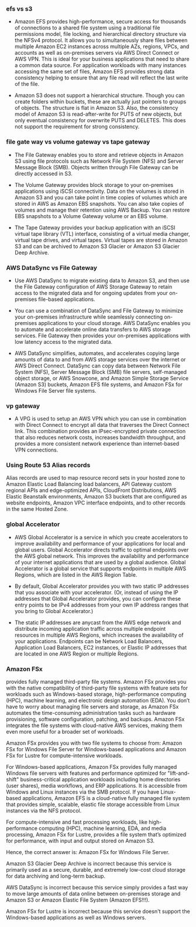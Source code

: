 ### efs vs s3

- Amazon EFS provides high-performance, secure access for thousands of connections to a shared file system using a traditional file permissions model, file locking, and hierarchical directory structure via the NFSv4 protocol.
It allows you to simultaneously share files between multiple Amazon EC2 instances across multiple AZs, regions, VPCs, and accounts as well as on-premises servers via AWS Direct Connect or AWS VPN.
This is ideal for your business applications that need to share a common data source. For application workloads with many instances accessing the same set of files, Amazon EFS provides strong data consistency helping to ensure that any file read will reflect the last write of the file.

- Amazon S3 does not support a hierarchical structure. Though you can create folders within buckets, these are actually just pointers to groups of objects. The structure is flat in Amazon S3. Also, the consistency model of Amazon S3 is read-after-write for PUTS of new objects, but only eventual consistency for overwrite PUTS and DELETES. This does not support the requirement for strong consistency.

### file gate way vs volume gateway vs tape gateway
- The File Gateway enables you to store and retrieve objects in Amazon S3 using file protocols such as Network File System (NFS) and Server Message Block (SMB). Objects written through File Gateway can be directly accessed in S3.

- The Volume Gateway provides block storage to your on-premises applications using iSCSI connectivity. Data on the volumes is stored in Amazon S3 and you can take point in time copies of volumes which are stored in AWS as Amazon EBS snapshots. You can also take copies of volumes and manage their retention using AWS Backup. You can restore EBS snapshots to a Volume Gateway volume or an EBS volume.

- The Tape Gateway provides your backup application with an iSCSI virtual tape library (VTL) interface, consisting of a virtual media changer, virtual tape drives, and virtual tapes. Virtual tapes are stored in Amazon S3 and can be archived to Amazon S3 Glacier or Amazon S3 Glacier Deep Archive.

### AWS DataSync vs File Gateway
- Use AWS DataSync to migrate existing data to Amazon S3, and then use the File Gateway configuration of AWS Storage Gateway to retain access to the migrated data and for ongoing updates from your on-premises file-based applications.

- You can use a combination of DataSync and File Gateway to minimize your on-premises infrastructure while seamlessly connecting on-premises applications to your cloud storage. AWS DataSync enables you to automate and accelerate online data transfers to AWS storage services. File Gateway then provides your on-premises applications with low latency access to the migrated data.  

- AWS DataSync simplifies, automates, and accelerates copying large amounts of data to and from AWS storage services over the internet or AWS Direct Connect. DataSync can copy data between Network File System (NFS), Server Message Block (SMB) file servers, self-managed object storage, or AWS Snowcone, and Amazon Simple Storage Service (Amazon S3) buckets, Amazon EFS file systems, and Amazon FSx for Windows File Server file systems.


### vp gateway
- A VPG is used to setup an AWS VPN which you can use in combination with Direct Connect to encrypt all data that traverses the Direct Connect link. This combination provides an IPsec-encrypted private connection that also reduces network costs, increases bandwidth throughput, and provides a more consistent network experience than internet-based VPN connections.

### Using Route 53 Alias records
Alias records are used to map resource record sets in your hosted zone to Amazon Elastic Load Balancing load balancers, API Gateway custom regional APIs and edge-optimized APIs, CloudFront Distributions, AWS Elastic Beanstalk environments, Amazon S3 buckets that are configured as website endpoints, Amazon VPC interface endpoints, and to other records in the same Hosted Zone.


### global Accelerator
- AWS Global Accelerator is a service in which you create accelerators to improve availability and performance of your applications for local and global users. Global Accelerator directs traffic to optimal endpoints over the AWS global network. This improves the availability and performance of your internet applications that are used by a global audience. Global Accelerator is a global service that supports endpoints in multiple AWS Regions, which are listed in the AWS Region Table.

- By default, Global Accelerator provides you with two static IP addresses that you associate with your accelerator. (Or, instead of using the IP addresses that Global Accelerator provides, you can configure these entry points to be IPv4 addresses from your own IP address ranges that you bring to Global Accelerator.)

- The static IP addresses are anycast from the AWS edge network and distribute incoming application traffic across multiple endpoint resources in multiple AWS Regions, which increases the availability of your applications. Endpoints can be Network Load Balancers, Application Load Balancers, EC2 instances, or Elastic IP addresses that are located in one AWS Region or multiple Regions.


### Amazon FSx 
provides fully managed third-party file systems. Amazon FSx provides you with the native compatibility of third-party file systems with feature sets for workloads such as Windows-based storage, high-performance computing (HPC), machine learning, and electronic design automation (EDA). You don’t have to worry about managing file servers and storage, as Amazon FSx automates the time-consuming administration tasks such as hardware provisioning, software configuration, patching, and backups. Amazon FSx integrates the file systems with cloud-native AWS services, making them even more useful for a broader set of workloads.

Amazon FSx provides you with two file systems to choose from: Amazon FSx for Windows File Server for Windows-based applications and Amazon FSx for Lustre for compute-intensive workloads.


For Windows-based applications, Amazon FSx provides fully managed Windows file servers with features and performance optimized for "lift-and-shift" business-critical application workloads including home directories (user shares), media workflows, and ERP applications. It is accessible from Windows and Linux instances via the SMB protocol. If you have Linux-based applications, Amazon EFS is a cloud-native fully managed file system that provides simple, scalable, elastic file storage accessible from Linux instances via the NFS protocol.

For compute-intensive and fast processing workloads, like high-performance computing (HPC), machine learning, EDA, and media processing, Amazon FSx for Lustre, provides a file system that’s optimized for performance, with input and output stored on Amazon S3.

Hence, the correct answer is: Amazon FSx for Windows File Server.

Amazon S3 Glacier Deep Archive is incorrect because this service is primarily used as a secure, durable, and extremely low-cost cloud storage for data archiving and long-term backup.

AWS DataSync is incorrect because this service simply provides a fast way to move large amounts of data online between on-premises storage and Amazon S3 or Amazon Elastic File System (Amazon EFS!!!).

Amazon FSx for Lustre is incorrect because this service doesn't support the Windows-based applications as well as Windows servers.


